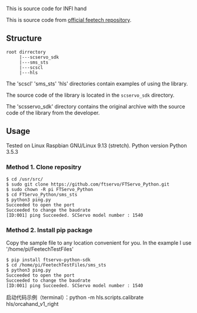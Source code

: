 This is source code for INFI hand

This is source code from [official feetech repository](https://github.com/ftservo/FTServo_Python).

## Structure

```
root dirrectory
     |---scservo_sdk 
     |---sms_sts
     |---scscl
     |---hls
```
The 'scscl' 'sms_sts' 'hls' directories contain examples of using the library.

The source code of the library is located in the `scservo_sdk` directory.

The 'scsservo_sdk' directory contains the original archive with the source code of the library from the developer.

## Usage

Tested on Linux Raspbian GNU/Linux 9.13 (stretch).
Python version Python 3.5.3

### Method 1. Clone repositry

```
$ cd /usr/src/
$ sudo git clone https://github.com/ftservo/FTServo_Python.git
$ sudo chown -R pi FTServo_Python
$ cd FTServo_Python/sms_sts
$ python3 ping.py
Succeeded to open the port
Succeeded to change the baudrate
[ID:001] ping Succeeded. SCServo model number : 1540
```

### Method 2. Install pip package

Copy the sample file to any location convenient for you. In the example I use '/home/pi/FeetechTestFiles'

```
$ pip install ftservo-python-sdk
$ cd /home/pi/FeetechTestFiles/sms_sts
$ python3 ping.py
Succeeded to open the port
Succeeded to change the baudrate
[ID:001] ping Succeeded. SCServo model number : 1540
```
启动代码示例（terminal）：python -m hls.scripts.calibrate hls/orcahand_v1_right